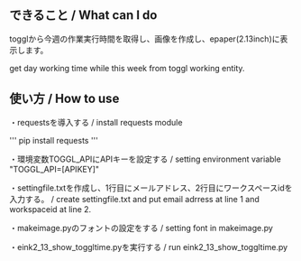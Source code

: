 

## できること / What can I do

togglから今週の作業実行時間を取得し、画像を作成し、epaper(2.13inch)に表示します。

get day working time while this week from toggl working entity.

## 使い方 / How to use

・requestsを導入する / install requests module

'''
pip install requests
'''

・環境変数TOGGL_APIにAPIキーを設定する / setting environment variable "TOGGL_API=\[APIKEY\]"


・settingfile.txtを作成し、1行目にメールアドレス、2行目にワークスペースidを入力する。 / create settingfile.txt and put email adrress at line 1 and workspaceid at line 2.

・makeimage.pyのフォントの設定をする / setting font in makeimage.py

・eink2_13_show_toggltime.pyを実行する / run eink2_13_show_toggltime.py
